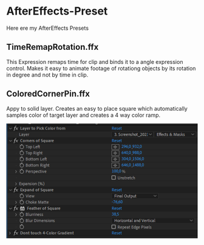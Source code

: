 # AfterEffects-Preset

Here ere my AfterEffects Presets

## TimeRemapRotation.ffx
This Expression remaps time for clip and binds it to a angle expression control. Makes it easy to animate footage of rotationg objects by its rotation in degree and not by time in clip.

## ColoredCornerPin.ffx
Appy to solid layer. Creates an easy to place square  which automatically samples color of target layer and creates a 4 way color ramp.

![Alt text](images/ColoredCornerPin_controls.png?raw=true "Title")
